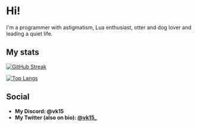 # **Hi!**

I'm a programmer with astigmatism, Lua enthusiast, otter and dog lover and leading a quiet life.

## My stats

[![GitHub Streak](http://github-readme-streak-stats.herokuapp.com?user=VicKaoy&theme=gruvbox&border_radius=5&mode=weekly&card_width=0)](https://git.io/streak-stats)


[![Top Langs](https://github-readme-stats.vercel.app/api/top-langs/?username=VicKaoy&theme=gruvbox)](https://github.com/anuraghazra/github-readme-stats)

## Social

+ **My Discord: @vk15**
+ **My Twitter (also on bio): [@vk15_](https://x.com/vk15_)**
